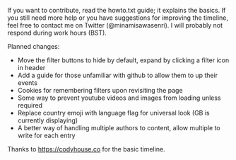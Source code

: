 If you want to contribute, read the howto.txt guide; it explains the basics.
If you still need more help or you have suggestions for improving the timeline, feel free to contact me on Twitter (@minamisawasenri). I will probably not respond during work hours (BST).

Planned changes:
* Move the filter buttons to hide by default, expand by clicking a filter icon in header
* Add a guide for those unfamiliar with github to allow them to up their events
* Cookies for remembering filters upon revisiting the page
* Some way to prevent youtube videos and images from loading unless required
* Replace country emoji with language flag for universal look (GB is currently displaying)
* A better way of handling multiple authors to content, allow multiple to write for each entry

Thanks to https://codyhouse.co for the basic timeline.
